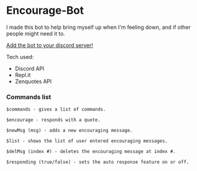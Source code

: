 # Encourage-Bot

I made this bot to help bring myself up when I'm feeling down, and if other people might need it to.

[Add the bot to your discord server!](https://discord.com/api/oauth2/authorize?client_id=841365676442779709&permissions=2148002880&scope=bot)

Tech used:
- Discord API
- Repl.it 
- Zenquotes API

### Commands list
```
$commands - gives a list of commands.

$encourage - responds with a quote.

$newMsg (msg) - adds a new encouraging message.

$list - shows the list of user entered encouraging messages.

$delMsg (index #) - deletes the encouraging message at index #.

$responding (true/false) - sets the auto response feature on or off.
```
